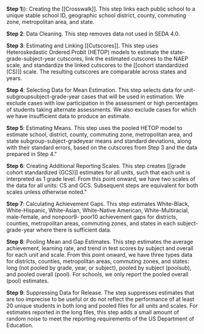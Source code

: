 **Step 1**)): Creating the [[Crosswalk]]. This step links each public school to a unique stable school ID, geographic school district, county, commuting zone, metropolitan area, and state.

**Step 2**: Data Cleaning. This step removes data not used in SEDA 4.0.

**Step 3**: Estimating and Linking [[Cutscores]]. This step uses Heteroskedastic Ordered Probit (HETOP) models to estimate the state-grade-subject-year cutscores, link the estimated cutscores to the NAEP scale, and standardize the linked cutscores to the [[cohort standardized (CS)]] scale. The resulting cutscores are comparable across states and years.

**Step 4**:  Selecting Data for Mean Estimation. This step selects data for unit-subgroupsubject-grade-year cases that will be used in estimation. We exclude cases with low participation in the assessment or high percentages of students taking alternate assessments. We also exclude cases for which we have insufficient data to produce an estimate.

**Step 5**: Estimating Means. This step uses the pooled HETOP model to estimate school, district, county, commuting zone, metropolitan area, and state subgroup-subject-gradeyear means and standard deviations, along with their standard errors, based on the cutscores from Step 3 and the data prepared in Step 4." 

**Step 6**: Creating Additional Reporting Scales. This step creates [[grade cohort standardized (GCS)]] estimates for all units, such that each unit is interpreted as 1 grade level. From this point onward, we have two scales of the data for all units: CS and GCS. Subsequent steps are equivalent for both scales unless otherwise noted." 

**Step 7**: Calculating Achievement Gaps. This step estimates White-Black, White-Hispanic, White-Asian, White-Native American, White-Multiracial, male-female, and nonpoor9- poor10 achievement gaps for districts, counties, metropolitan areas, commuting zones, and states in each subject-grade-year where there is sufficient data.

**Step 8**: Pooling Mean and Gap Estimates. This step estimates the average achievement, learning rate, and trend in test scores by subject and overall for each unit and scale. From this point onward, we have three types data for districts, counties, metropolitan areas, commuting zones, and states: long (not pooled by grade, year, or subject), pooled by subject (poolsub), and pooled overall (pool). For schools, we only report the pooled overall (pool) estimates.

**Step 9**: Suppressing Data for Release. The step suppresses estimates that are too imprecise to be useful or do not reflect the performance of at least 20 unique students in both long and pooled files for all units and scales. For estimates reported in the long files, this step adds a small amount of random noise to meet the reporting requirements of the US Department of Education.